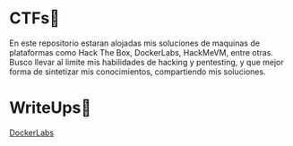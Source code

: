 # CTFs🚩

En este repositorio estaran alojadas mis soluciones de maquinas de plataformas como Hack The Box, DockerLabs, HackMeVM, entre otras.
Busco llevar al limite mis habilidades de hacking y pentesting, y que mejor forma de sintetizar mis conocimientos, compartiendo mis soluciones.

# WriteUps📝
[DockerLabs](https://github.com/x4nderht/CTFs/tree/cb43dc9481a5eb1151d9298ebe5d0e124e0d4134/DockerLabs)
